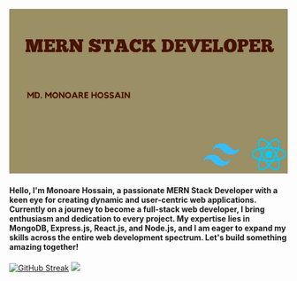 ![Cover image!](https://raw.githubusercontent.com/monoare/monoare/main/Brown%20%20Business%20Card(1).jpg)

#### Hello, I'm Monoare Hossain, a passionate MERN Stack Developer with a keen eye for creating dynamic and user-centric web applications. Currently on a journey to become a full-stack web developer, I bring enthusiasm and dedication to every project. My expertise lies in MongoDB, Express.js, React.js, and Node.js, and I am eager to expand my skills across the entire web development spectrum. Let's build something amazing together!

[![GitHub Streak](https://github-readme-streak-stats.herokuapp.com?user=monoare&theme=monokai)](https://git.io/streak-stats)
![](http://github-profile-summary-cards.vercel.app/api/cards/repos-per-language?username=monoare&theme=default)
